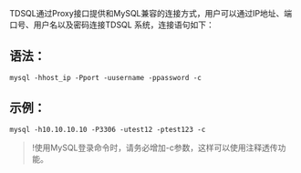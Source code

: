 TDSQL通过Proxy接口提供和MySQL兼容的连接方式，用户可以通过IP地址、端口号、用户名以及密码连接TDSQL 系统，连接语句如下：
## 语法：
`mysql -hhost_ip -Pport -uusername -ppassword -c`
## 示例：
`mysql -h10.10.10.10 -P3306 -utest12 -ptest123 -c`

>!使用MySQL登录命令时，请务必增加-c参数，这样可以使用注释透传功能。
